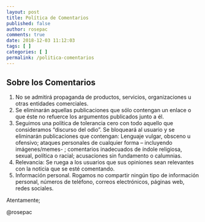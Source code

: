 ```yaml
---
layout: post
title: Política de Comentarios
published: false
author: rosepac
comments: true
date: 2018-12-03 11:12:03
tags: [ ]
categories: [ ]
permalink: /politica-comentarios
---
```

## Sobre los Comentarios

  1. No se admitirá propaganda de productos, servicios, organizaciones u otras entidades comerciales.
  2. Se eliminarán aquellas publicaciones que sólo contengan un enlace o que éste no refuerce los argumentos publicados junto a él.
  3. Seguimos una política de tolerancia cero con todo aquello que consideramos “discurso del odio”. Se bloqueará al usuario y se eliminarán publicaciones que contengan: Lenguaje vulgar, obsceno u ofensivo; ataques personales de cualquier forma – incluyendo imágenes/memes- ; comentarios inadecuados de índole religiosa, sexual, política o racial; acusaciones sin fundamento o calumnias.
  4. Relevancia: Se ruega a los usuarios que sus opiniones sean relevantes con la noticia que se esté comentando.
  5. Información personal. Rogamos no compartir ningún tipo de información personal, números de teléfono, correos electrónicos, páginas web, redes sociales.

Atentamente;


  @rosepac
